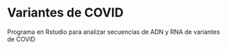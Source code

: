 # Variantes de COVID
Programa en Rstudio para analizar secuencias de ADN y RNA de variantes de COVID
